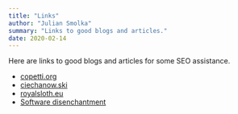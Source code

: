 ```yaml
---
title: "Links"
author: "Julian Smolka"
summary: "Links to good blogs and articles."
date: 2020-02-14
---
```

Here are links to good blogs and articles for some SEO assistance.
- [copetti.org](https://www.copetti.org/)
- [ciechanow.ski](https://ciechanow.ski/)
- [royalsloth.eu](https://blog.royalsloth.eu/)
- [Software disenchantment](https://tonsky.me/blog/disenchantment/)
